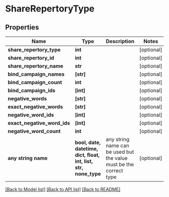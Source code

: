 # ShareRepertoryType


## Properties
Name | Type | Description | Notes
------------ | ------------- | ------------- | -------------
**share_repertory_type** | **int** |  | [optional] 
**share_repertory_id** | **int** |  | [optional] 
**share_repertory_name** | **str** |  | [optional] 
**bind_campaign_names** | **[str]** |  | [optional] 
**bind_campaign_count** | **int** |  | [optional] 
**bind_campaign_ids** | **[int]** |  | [optional] 
**negative_words** | **[str]** |  | [optional] 
**exact_negative_words** | **[str]** |  | [optional] 
**negative_word_ids** | **[int]** |  | [optional] 
**exact_negative_word_ids** | **[int]** |  | [optional] 
**negative_word_count** | **int** |  | [optional] 
**any string name** | **bool, date, datetime, dict, float, int, list, str, none_type** | any string name can be used but the value must be the correct type | [optional]

[[Back to Model list]](../README.md#documentation-for-models) [[Back to API list]](../README.md#documentation-for-api-endpoints) [[Back to README]](../README.md)


